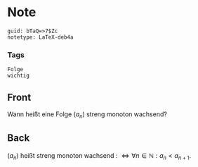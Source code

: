 # Note
```
guid: bTaQ=>7$Zc
notetype: LaTeX-deb4a
```

### Tags
```
Folge
wichtig
```

## Front
Wann heißt eine Folge $\left(a_n\right)$ streng monoton wachsend?

## Back
$\left(a_{n}\right)$ heißt streng monoton wachsend : $\Longleftrightarrow \forall n \in \mathbb{N}: a_{n}<a_{n+1}$.

